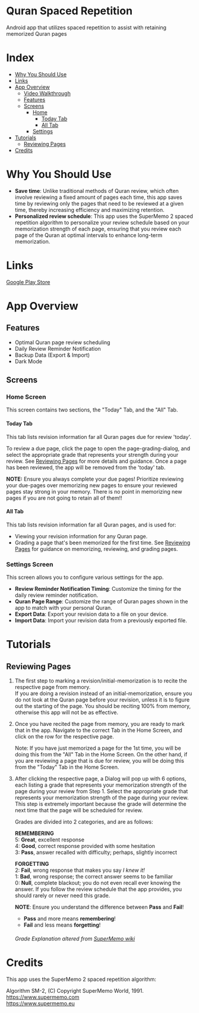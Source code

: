 # Quran Spaced Repetition

Android app that utilizes spaced repetition to assist with retaining memorized Quran pages

# Index

* [Why You Should Use](#why-you-should-use)
* [Links](#links)
* [App Overview](#app-overview)
    * [Video Walkthrough](#video-walkthrough)
    * [Features](#features)
    * [Screens](#screens)
        * [Home](#home-screen)
            * [Today Tab](#today-tab)
            * [All Tab](#all-tab)
        * [Settings](#settings-screen)
* [Tutorials](#tutorials)
    * [Reviewing Pages](#reviewing-pages)
* [Credits](#credits)

# Why You Should Use

* **Save time**: Unlike traditional methods of Quran review, which often involve reviewing a fixed
  amount of pages each time, this app saves time by reviewing only the pages that need to be
  reviewed at a given time, thereby increasing efficiency and maximizing retention.
* **Personalized review schedule**: This app uses the SuperMemo 2 spaced repetition algorithm to
  personalize your review schedule based on your memorization strength of each page, ensuring that
  you review each page of the Quran at optimal intervals to enhance long-term memorization.

# Links

[Google Play Store](https://play.google.com/store/apps/details?id=com.github.ahmad_hossain.quranspacedrepetition)

# App Overview

## Features

* Optimal Quran page review scheduling
* Daily Review Reminder Notification
* Backup Data (Export & Import)
* Dark Mode

## Screens

### Home Screen

This screen contains two sections, the "Today" Tab, and the "All" Tab.

#### Today Tab

This tab lists revision information far all Quran pages due for review 'today'.

To review a due page, click the page to open the page-grading-dialog, and select the appropriate
grade that represents your strength during your review. See [Reviewing Pages](#reviewing-pages) for
more details and guidance. Once a page has been reviewed, the app will be removed from the 'today'
tab.

**NOTE:** Ensure you always complete your due pages! Prioritize reviewing your due-pages over memorizing new pages to ensure your reviewed pages stay strong in your memory. There is no point in memorizing new pages if you are not going to retain all of them!!

#### All Tab

This tab lists revision information far all Quran pages, and is used for:

* Viewing your revision information for any Quran page.
* Grading a page that's been memorized for the first time.
  See [Reviewing Pages](#reviewing-pages) for guidance on memorizing, reviewing, and grading
  pages.

### Settings Screen

This screen allows you to configure various settings for the app.

* **Review Reminder Notification Timing**: Customize the timing for the daily review reminder
  notification.
* **Quran Page Range**: Customize the range of Quran pages shown in the app to match with your
  personal Quran.
* **Export Data**: Export your revision data to a file on your device.
* **Import Data**: Import your revision data from a previously exported file.

# Tutorials

## Reviewing Pages

1. The first step to marking a revision/initial-memorization is to recite the respective page
   from memory. \
   If you are doing a revision instead of an initial-memorization, ensure you do not
   look at the Quran page before your revision, unless it is to figure out the starting of the page.
   You should be reciting 100% from memory, otherwise this app will not be as effective.

2. Once you have recited the page from memory, you are ready to mark that in the app. Navigate to
   the correct Tab in the Home Screen, and click on the row for the respective page.

   Note: If you have just memorized a page for the 1st time, you will be doing this from the "All"
   Tab in the Home Screen. On the other hand, if you are reviewing a page that is due for review,
   you will be doing this from the "Today" Tab in the Home Screen.

3. After clicking the respective page, a Dialog will pop up with 6 options, each listing a grade
   that represents your memorization strength of the page during your review from Step 1. Select the
   appropriate grade that represents your memorization strength of the page during your review. This
   step is extremely important because the grade will determine the next time that the page will be
   scheduled for review.

   Grades are divided into 2 categories, and are as follows:

   **REMEMBERING** \
   5: **Great**, excellent response \
   4: **Good**, correct response provided with some hesitation \
   3: **Pass**, answer recalled with difficulty; perhaps, slightly incorrect

   **FORGETTING** \
   2: **Fail**, wrong response that makes you say *I knew it!* \
   1: **Bad**, wrong response; the correct answer seems to be familiar \
   0: **Null**, complete blackout; you do not even recall ever knowing the answer. If you follow the
   review schedule that the app provides, you should rarely or never need this grade.

   **NOTE**: Ensure you understand the difference between **Pass** and **Fail**!
    * **Pass** and more means **remembering**!
    * **Fail** and less means **forgetting**!

   ###### Grade Explanation altered from [SuperMemo wiki](https://super-memory.com/help/learn.htm)

# Credits

This app uses the SuperMemo 2 spaced repetition algorithm:

Algorithm SM-2, (C) Copyright SuperMemo World, 1991. \
https://www.supermemo.com \
https://www.supermemo.eu
